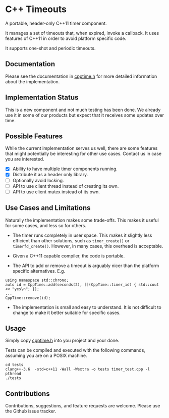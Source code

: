 C++ Timeouts
============

A portable, header-only C++11 timer component.

It manages a set of timeouts that, when expired, invoke a callback. It uses
features of C++11 in order to avoid platform specific code.

It supports one-shot and periodic timeouts.

Documentation
-------------

Please see the documentation in [cpptime.h](./cpptime.h) for more detailed information about
the implementation.

Implementation Status
---------------------

This is a new component and not much testing has been done. We already use it
in some of our products but expect that it receives some updates over time.

Possible Features
----------------

While the current implementation serves us well, there are some features that
might potentially be interesting for other use cases. Contact us in case you
are interested.

- [x] Ability to have multiple timer components running.
- [x] Distribute it as a header only library.
- [ ] Optionally avoid locking.
- [ ] API to use client thread instead of creating its own.
- [ ] API to use client mutex instead of its own.

Use Cases and Limitations
-------------------------

Naturally the implementation makes some trade-offs. This makes it useful for
some cases, and less so for others.

- The timer runs completely in user space. This makes it slightly less efficient
than other solutions, such as `timer_create()` or `timerfd_create()`. However,
in many cases, this overhead is acceptable.

- Given a C++11 capable compiler, the code is portable.

- The API to add or remove a timeout is arguably nicer than the platform specific
alternatives. E.g.

~~~
using namespace std::chrono;
auto id = CppTime::add(seconds(2), [](CppTime::timer_id) { std::cout << "yes\n"; });
...
CppTime::remove(id);
~~~

- The implementation is small and easy to understand. It is not difficult to
change to make it better suitable for specific cases.

Usage
-----

Simply copy [cpptime.h](./cpptime.h) into you project and your done.

Tests can be compiled and executed with the following commands, assuming you
are on a POSIX machine.

~~~
cd tests
clang++-3.6  -std=c++11 -Wall -Wextra -o tests timer_test.cpp -l pthread
./tests
~~~

Contributions
-------------

Contributions, suggestions, and feature requests are welcome. Please use the
Github issue tracker.
